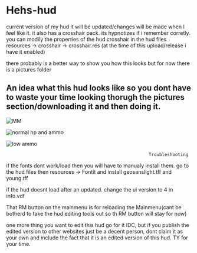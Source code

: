 # Hehs-hud
current version of my hud it will be updated/changes will be made when I feel like it. it also has a crosshair pack. its hypnotizes if i remember corretly. you can modily the properties of the hud crosshair in the hud files resources -> crosshair -> crosshair.res  (at the time of this upload/release i have it enabled)


there probably is a better way to show you how this looks but for now there is a pictures folder

## An idea what this hud looks like so you dont have to waste your time looking thorugh the pictures section/downloading it and then doing it.

    




![MM](https://user-images.githubusercontent.com/49131909/118360304-a6e66580-b58f-11eb-9680-076e8a120e1e.png)


![normal hp and ammo](https://user-images.githubusercontent.com/49131909/118360084-be711e80-b58e-11eb-8262-e71b4c834603.png)


![low ammo](https://user-images.githubusercontent.com/49131909/118360292-9df59400-b58f-11eb-85dd-5085f75e4b4c.png)









                                                          Troubleshooting 



if the fonts dont work/load then you will have to manualy install them. go to the hud files then resources -> Fontit and install geosanslight.tff and young.tff

if the hud doesnt load after an updated. change the ui version to 4 in info.vdf

That RM button on the mainmenu is for reloading the Mainmenu(cant be botherd to take the hud editing tools out so th RM button will stay for now)


one more thing you want to edit this hud go for it IDC, but if you publish the edited version to other websites just be a decent person, dont claim it as your own and include the fact that it is an edited version of this hud. TY for your time.
